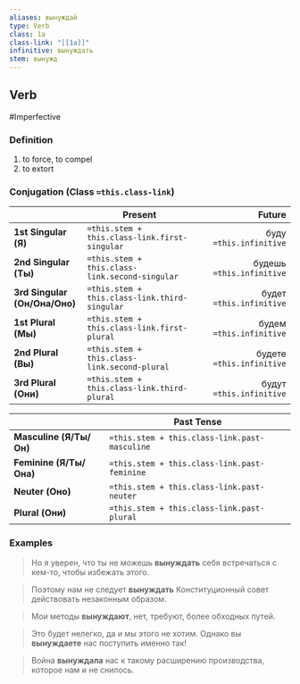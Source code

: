 ```yaml
---
aliases: вынуждай
type: Verb
class: 1a
class-link: "[[1a]]"
infinitive: вынуждать
stem: вынужд
---
```

## Verb
#Imperfective

### Definition
1. to force, to compel
2. to extort

### Conjugation (Class `=this.class-link`)
| | Present | Future |
|-|-|-:|
|**1st Singular (Я)**|`=this.stem + this.class-link.first-singular`|буду `=this.infinitive`|
|**2nd Singular (Ты)**|`=this.stem + this.class-link.second-singular`|будешь `=this.infinitive`|
|**3rd Singular (Он/Она/Оно)**|`=this.stem + this.class-link.third-singular`|будет `=this.infinitive`|
|**1st Plural (Мы)**|`=this.stem + this.class-link.first-plural`|будем `=this.infinitive`|
|**2nd Plural (Вы)**|`=this.stem + this.class-link.second-plural`|будете `=this.infinitive`|
|**3rd Plural (Они)**|`=this.stem + this.class-link.third-plural`|будут `=this.infinitive`|

|| Past Tense |
|-|-|
|**Masculine (Я/Ты/Он)**|`=this.stem + this.class-link.past-masculine`|
|**Feminine (Я/Ты/Она)**|`=this.stem + this.class-link.past-feminine`|
|**Neuter (Оно)**|`=this.stem + this.class-link.past-neuter`|
|**Plural (Они)**|`=this.stem + this.class-link.past-plural`|

### Examples
>Но я уверен, что ты не можешь **вынуждать** себя встречаться с кем-то, чтобы избежать этого.

>Поэтому нам не следует **вынуждать** Конституционный совет действовать незаконным образом.

>Мои методы **вынуждают**, нет, требуют, более обходных путей.

>Это будет нелегко, да и мы этого не хотим. Однако вы **вынуждаете** нас поступить именно так!

>Война **вынуждала** нас к такому расширению производства, которое нам и не снилось.